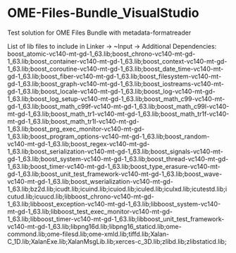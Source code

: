 # OME-Files-Bundle_VisualStudio
Test solution for OME Files Bundle with metadata-formatreader

List of lib files to include in Linker -> ~Input -> Additional Dependencies:
boost_atomic-vc140-mt-gd-1_63.lib;boost_chrono-vc140-mt-gd-1_63.lib;boost_container-vc140-mt-gd-1_63.lib;boost_context-vc140-mt-gd-1_63.lib;boost_coroutine-vc140-mt-gd-1_63.lib;boost_date_time-vc140-mt-gd-1_63.lib;boost_fiber-vc140-mt-gd-1_63.lib;boost_filesystem-vc140-mt-gd-1_63.lib;boost_graph-vc140-mt-gd-1_63.lib;boost_iostreams-vc140-mt-gd-1_63.lib;boost_locale-vc140-mt-gd-1_63.lib;boost_log-vc140-mt-gd-1_63.lib;boost_log_setup-vc140-mt-gd-1_63.lib;boost_math_c99-vc140-mt-gd-1_63.lib;boost_math_c99f-vc140-mt-gd-1_63.lib;boost_math_c99l-vc140-mt-gd-1_63.lib;boost_math_tr1-vc140-mt-gd-1_63.lib;boost_math_tr1f-vc140-mt-gd-1_63.lib;boost_math_tr1l-vc140-mt-gd-1_63.lib;boost_prg_exec_monitor-vc140-mt-gd-1_63.lib;boost_program_options-vc140-mt-gd-1_63.lib;boost_random-vc140-mt-gd-1_63.lib;boost_regex-vc140-mt-gd-1_63.lib;boost_serialization-vc140-mt-gd-1_63.lib;boost_signals-vc140-mt-gd-1_63.lib;boost_system-vc140-mt-gd-1_63.lib;boost_thread-vc140-mt-gd-1_63.lib;boost_timer-vc140-mt-gd-1_63.lib;boost_type_erasure-vc140-mt-gd-1_63.lib;boost_unit_test_framework-vc140-mt-gd-1_63.lib;boost_wave-vc140-mt-gd-1_63.lib;boost_wserialization-vc140-mt-gd-1_63.lib;bz2d.lib;icudt.lib;icuind.lib;icuiod.lib;iculed.lib;iculxd.lib;icutestd.lib;icutud.lib;icuucd.lib;libboost_chrono-vc140-mt-gd-1_63.lib;libboost_exception-vc140-mt-gd-1_63.lib;libboost_system-vc140-mt-gd-1_63.lib;libboost_test_exec_monitor-vc140-mt-gd-1_63.lib;libboost_timer-vc140-mt-gd-1_63.lib;libboost_unit_test_framework-vc140-mt-gd-1_63.lib;libpng16d.lib;libpng16_staticd.lib;ome-commond.lib;ome-filesd.lib;ome-xmld.lib;tiffd.lib;Xalan-C_1D.lib;XalanExe.lib;XalanMsgLib.lib;xerces-c_3D.lib;zlibd.lib;zlibstaticd.lib;
